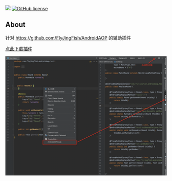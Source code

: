 [![](https://jitpack.io/v/FlyJingFish/AndroidAOPPlugin.svg)](https://jitpack.io/#FlyJingFish/AndroidAOPPlugin)
[![GitHub license](https://img.shields.io/github/license/FlyJingFish/AndroidAOPPlugin.svg)](https://github.com/FlyJingFish/AndroidAOPPlugin/blob/master/LICENSE)
## About

针对 https://github.com/FlyJingFish/AndroidAOP 的辅助插件

[点此下载插件](https://github.com/FlyJingFish/AndroidAOPPlugin/blob/master/out/artifacts/AndroidAOPPlugin_jar/AndroidAOPPlugin.jar?raw=true)

![image](/screenshot/about.png)


